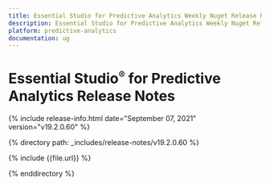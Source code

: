```yaml
---
title: Essential Studio for Predictive Analytics Weekly Nuget Release Release Notes  
description: Essential Studio for Predictive Analytics Weekly Nuget Release Release Notes  
platform: predictive-analytics
documentation: ug
---
```


# Essential Studio<sup style="font-size:70%">&reg;</sup> for Predictive Analytics  Release Notes  

{% include release-info.html date="September 07, 2021"  version="v19.2.0.60" %} 


{% directory path: _includes/release-notes/v19.2.0.60
 %}

{% include {{file.url}} %}

{% enddirectory %}